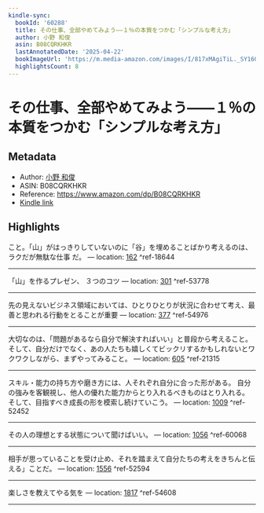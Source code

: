 ```yaml
---
kindle-sync:
  bookId: '60288'
  title: その仕事、全部やめてみよう――１％の本質をつかむ「シンプルな考え方」
  author: 小野 和俊
  asin: B08CQRKHKR
  lastAnnotatedDate: '2025-04-22'
  bookImageUrl: 'https://m.media-amazon.com/images/I/817xMAgiTiL._SY160.jpg'
  highlightsCount: 8
---
```

# その仕事、全部やめてみよう――１％の本質をつかむ「シンプルな考え方」
## Metadata
* Author: [小野 和俊](https://www.amazon.comundefined)
* ASIN: B08CQRKHKR
* Reference: https://www.amazon.com/dp/B08CQRKHKR
* [Kindle link](kindle://book?action=open&asin=B08CQRKHKR)

## Highlights
こと。「山」がはっきりしていないのに「谷」を埋めることばかり考えるのは、ラクだが無駄な仕事 だ。 — location: [162](kindle://book?action=open&asin=B08CQRKHKR&location=162) ^ref-18644

---
「山」を作るプレゼン、 ３つのコツ — location: [301](kindle://book?action=open&asin=B08CQRKHKR&location=301) ^ref-53778

---
先の見えないビジネス領域においては、ひとりひとりが状況に合わせて考え、最善と思われる行動をとることが重要 — location: [377](kindle://book?action=open&asin=B08CQRKHKR&location=377) ^ref-54976

---
大切なのは、「問題があるなら自分で解決すればいい」と普段から考えること。そして、自分だけでなく、あの人たちも嬉しくてビックリするかもしれないとワクワクしながら、まずやってみること。 — location: [605](kindle://book?action=open&asin=B08CQRKHKR&location=605) ^ref-21315

---
スキル・能力の持ち方や磨き方には、人それぞれ自分に合った形がある。 自分の強みを客観視し、他人の優れた能力からとり入れるべきものはとり入れる。 そして、目指すべき成長の形を模索し続けていこう。 — location: [1009](kindle://book?action=open&asin=B08CQRKHKR&location=1009) ^ref-52452

---
その人の理想とする状態について聞けばいい。 — location: [1056](kindle://book?action=open&asin=B08CQRKHKR&location=1056) ^ref-60068

---
相手が思っていることを受け止め、それを踏まえて自分たちの考えをきちんと伝える」ことだ。 — location: [1556](kindle://book?action=open&asin=B08CQRKHKR&location=1556) ^ref-52594

---
楽しさを教えてやる気を — location: [1817](kindle://book?action=open&asin=B08CQRKHKR&location=1817) ^ref-54608

---
